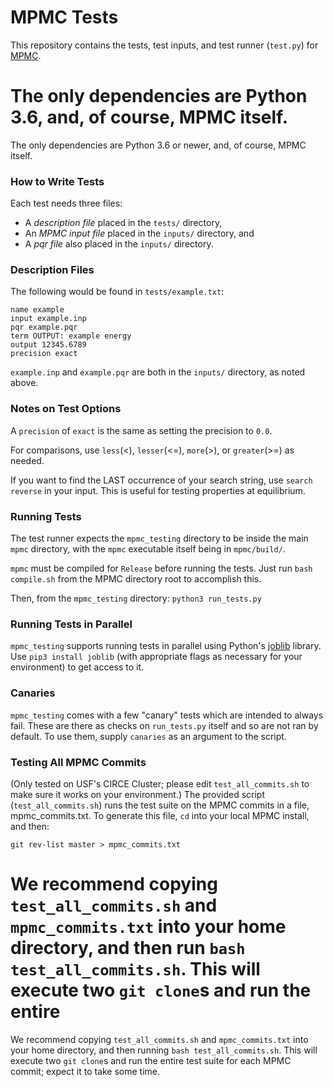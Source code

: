 # MPMC Tests
This repository contains the tests, test inputs, and test runner (`test.py`) 
for [MPMC](https://github.com/mpmccode/mpmc).

The only dependencies are Python 3.6, and, of course, MPMC itself.
=======
The only dependencies are Python 3.6 or newer, and, of course, MPMC itself.
### How to Write Tests
Each test needs three files:

 - A *description file* placed in the `tests/` directory, 
 - An *MPMC input file* placed in the `inputs/` directory, and
 - A *pqr file* also placed in the `inputs/` directory.
 
### Description Files 
 The following would be found in `tests/example.txt`:
 
    name example
    input example.inp
    pqr example.pqr
    term OUTPUT: example energy
    output 12345.6789
    precision exact

`example.inp` and `example.pqr` are both in the `inputs/` directory, as noted 
above.

### Notes on Test Options
A `precision` of `exact` is the same as setting the precision to `0.0`.

For comparisons, use `less`(<), `lesser`(<=), `more`(>), or `greater`(>=) as 
needed.

If you want to find the LAST occurrence of your search string, use `search 
reverse` in your input. This 
is useful for testing properties at equilibrium.

### Running Tests
The test runner expects the `mpmc_testing` directory to be inside the main 
`mpmc` directory, with
the `mpmc` executable itself being in `mpmc/build/`.

`mpmc` must be compiled for `Release` before running the tests. Just run `bash 
compile.sh` from
the MPMC directory root to accomplish this.

Then, from the `mpmc_testing` directory: `python3 run_tests.py`

### Running Tests in Parallel
`mpmc_testing` supports running tests in parallel using Python's
[joblib](https://pypi.org/project/joblib/) library. Use `pip3 install joblib` 
(with appropriate
flags as necessary for your environment) to get access to it.

### Canaries
`mpmc_testing` comes with a few "canary" tests which are intended to always 
fail. These are there as checks 
on `run_tests.py` itself and so are not ran by default. To use them, supply 
`canaries` as an argument to the
script.

### Testing All MPMC Commits
(Only tested on USF's CIRCE Cluster; please edit `test_all_commits.sh` to make 
sure it works on your environment.)
The provided script (`test_all_commits.sh`) runs the test suite on the MPMC 
commits in a file,
mpmc_commits.txt. To generate this file, `cd` into your local MPMC install, and 
then:

    git rev-list master > mpmc_commits.txt

We recommend copying `test_all_commits.sh` and `mpmc_commits.txt` into your 
home directory, and
then run `bash test_all_commits.sh`. This will execute two `git clone`s and run 
the entire
=======
We recommend copying `test_all_commits.sh` and `mpmc_commits.txt` into your home directory, and
then running `bash test_all_commits.sh`. This will execute two `git clone`s and run the entire
test suite for each MPMC commit; expect it to take some time.

